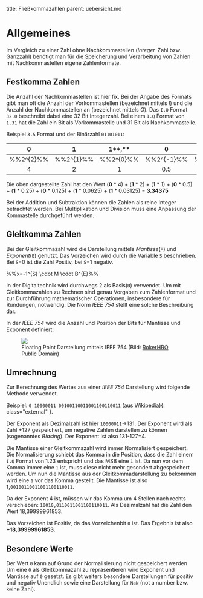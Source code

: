title: Fließkommazahlen
parent: uebersicht.md

# Allgemeines
Im Vergleich zu einer Zahl ohne Nachkommastellen (*Integer*-Zahl bzw. Ganzzahl) benötigt man für die Speicherung und Verarbeitung von Zahlen mit Nachkommastellen eigene Zahlenformate.

## Festkomma Zahlen
Die Anzahl der Nachkommastellen ist hier fix. Bei der Angabe des Formats gibt man oft die Anzahl der Vorkommastellen (bezeichnet mittels *I*) und die Anzahl der Nachkommastellen an (bezeichnet mittels *Q*). Das `I.Q` Format `32.0` beschreibt dabei eine 32 Bit Integerzahl. Bei einem `I.Q` Format von `1.31` hat die Zahl ein Bit als Vorkommastelle und 31 Bit als Nachkommastelle.

Beispiel `3.5` Format und der Binärzahl `01101011`:

0 | 1 | 1**,** | 0 | 1 | 0 | 1 | 1 
:-:|:-:|:-:|:-:|:-:|:-:|:-:|:-:
%%2^{2}%% | %%2^{1}%% | %%2^{0}%% | %%2^{-1}%% | %%2^{-2}%% | %%2^{-3}%% | %%2^{-4}%% | %%2^{-5}%%
4 | 2 | 1 | 0.5 | 0.25 | 0.125 | 0.0625 | 0.03125

Die oben dargestellte Zahl hat den Wert (**0** * 4) + (**1** * 2) + (**1** * 1) + (**0** * 0.5) + (**1** * 0.25) + (**0** * 0.125) + (**1** * 0.0625) + (**1** * 0.03125) = **3.34375**

Bei der Addition und Subtraktion können die Zahlen als reine Integer betrachtet werden. Bei Multiplikation und Division muss eine Anpassung der Kommastelle durchgeführt werden.

## Gleitkomma Zahlen
Bei der Gleitkommazahl wird die Darstellung mittels *Mantisse*(`M`) und *Exponent*(`E`) genutzt. Das Vorzeichen wird durch die Variable `S` beschrieben. Bei `S`=0 ist die Zahl Positiv, bei `S`=1 negativ.

%%x=-1^{S} \cdot M \cdot B^{E}%%

In der Digitaltechnik wird durchwegs 2 als Basis(`B`) verwendet. Um mit Gleitkommazahlen zu Rechnen sind genau Vorgaben zum Zahlenformat und zur Durchführung mathematischer Operationen, insbesondere für Rundungen, notwendig. Die Norm *IEEE 754* stellt eine solche Beschreibung dar.

In der *IEEE 754* wird die Anzahl und Position der Bits für Mantisse und Exponent definiert:

<figure><img src="{filename}float_ieeee_754.svg"><figcaption>Floating Point Darstellung mittels IEEE 754 (Bild: <a href="https://commons.wikimedia.org/wiki/File:IEEE-754-single.svg">RokerHRO</a> Public Domain)</figcaption></figure>

## Umrechnung
Zur Berechnung des Wertes aus einer *IEEE 754* Darstellung wird folgende Methode verwendet.

Beispiel: `0 10000011 00100110011001100110011` (aus [Wikipedia](https://de.wikipedia.org/wiki/IEEE_754)){: class="external" }.

Der Exponent als Dezimalzahl ist hier `10000011`->131. Der Exponent wird als Zahl +127 gespeichert, um negative Zahlen darstellen zu können (sogenanntes *Biasing*). Der Exponent ist also 131-127=4.

Die Mantisse einer Gleitkommazahl wird immer Normalisiert gespeichert. Die Normalisierung schiebt das Komma in die Position, dass die Zahl einem `I.Q` Format von 1.23 entspricht und das MSB eine `1` ist. Da nun vor dem Komma immer eine `1` ist, muss diese nicht mehr gesondert abgespeichert werden. Um nun die Mantisse aus der Gleitkommadarstellung zu bekommen wird eine `1` vor das Komma gestellt. Die Mantisse ist also **1,**`00100110011001100110011`.

Da der Exponent 4 ist, müssen wir das Komma um 4 Stellen nach rechts verschieben:
`10010,0110011001100110011`. Als Dezimalzahl hat die Zahl den Wert 18,39999961853.

Das Vorzeichen ist Positiv, da das Vorzeichenbit `0` ist. Das Ergebnis ist also **+18,39999961853**.

## Besondere Werte
Der Wert `0` kann auf Grund der Normalisierung nicht gespeichert werden. Um eine `0` als Gleitkommazahl zu repräsentieren wird Exponent und Mantisse auf `0` gesetzt. Es gibt weiters besondere Darstellungen für positiv und negativ Unendlich sowie eine Darstellung für `NaN` (not a number bzw. keine Zahl).
